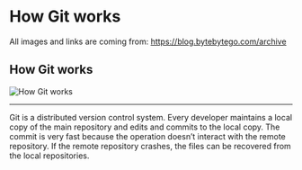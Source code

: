 # How Git works

All images and links are coming from: https://blog.bytebytego.com/archive

## How Git works

![How Git works](https://substackcdn.com/image/fetch/f_auto,q_auto:good,fl_progressive:steep/https%3A%2F%2Fsubstack-post-media.s3.amazonaws.com%2Fpublic%2Fimages%2Fd47de46b-2c7b-43d2-8a9a-a2ebb7600347_1324x2004.jpeg)

--- 

Git is a distributed version control system. Every developer maintains a local copy of the main repository and edits and commits to the local copy. The commit is very fast because the operation doesn’t interact with the remote repository. If the remote repository crashes, the files can be recovered from the local repositories.